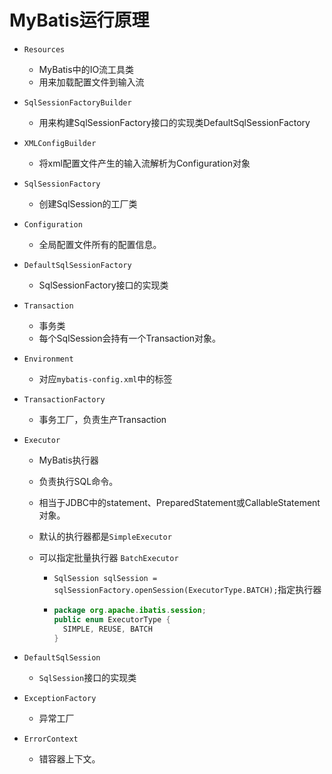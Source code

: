 # MyBatis运行原理

- `Resources`

  - MyBatis中的IO流工具类
  - 用来加载配置文件到输入流

- `SqlSessionFactoryBuilder`

  - 用来构建SqlSessionFactory接口的实现类DefaultSqlSessionFactory

- `XMLConfigBuilder`

  - 将xml配置文件产生的输入流解析为Configuration对象

- `SqlSessionFactory`

  - 创建SqlSession的工厂类

- `Configuration`

  - 全局配置文件所有的配置信息。

- `DefaultSqlSessionFactory`

  - SqlSessionFactory接口的实现类

- `Transaction`

  - 事务类
  - 每个SqlSession会持有一个Transaction对象。

- `Environment`

  - 对应`mybatis-config.xml`中的<environment>标签

- `TransactionFactory`

  - 事务工厂，负责生产Transaction

- `Executor`

  - MyBatis执行器

  - 负责执行SQL命令。

  - 相当于JDBC中的statement、PreparedStatement或CallableStatement对象。

  - 默认的执行器都是`SimpleExecutor`

  - 可以指定批量执行器 `BatchExecutor`

    - `SqlSession sqlSession = sqlSessionFactory.openSession(ExecutorType.BATCH);`指定执行器

    - ```java
      package org.apache.ibatis.session;
      public enum ExecutorType {
        SIMPLE, REUSE, BATCH
      }
      ```

- `DefaultSqlSession`

  - `SqlSession`接口的实现类

- `ExceptionFactory`

  - 异常工厂

- `ErrorContext`

  - 错容器上下文。